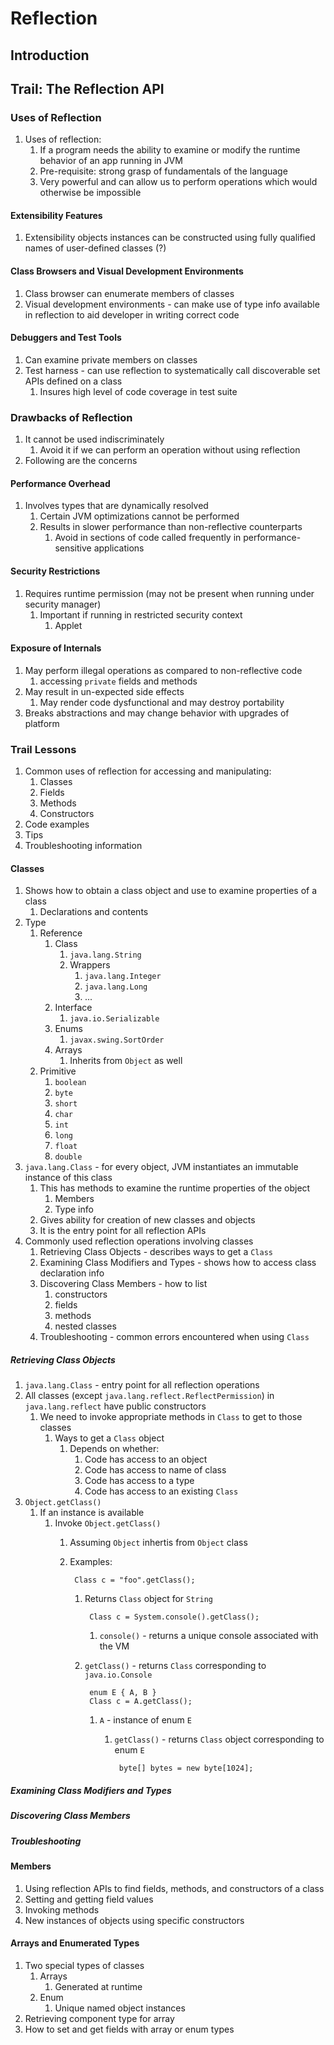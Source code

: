 # Reflection #
## Introduction ##
## Trail: The Reflection API ##
### Uses of Reflection ###
1. Uses of reflection:
	1. If a program needs the ability to examine or modify the runtime behavior of an app running in JVM
	2. Pre-requisite: strong grasp of fundamentals of the language
	3. Very powerful and can allow us to perform operations which would otherwise be impossible

#### Extensibility Features ####
1. Extensibility objects instances can be constructed using fully qualified names of user-defined classes (?)

#### Class Browsers and Visual Development Environments ####
1. Class browser can enumerate members of classes
2. Visual development environments - can make use of type info available in reflection to aid developer in writing correct code

#### Debuggers and Test Tools ####
1. Can examine private members on classes
2. Test harness - can use reflection to systematically call discoverable set APIs defined on a class
	1. Insures high level of code coverage in test suite

### Drawbacks of Reflection ###
1. It cannot be used indiscriminately
	1. Avoid it if we can perform an operation without using reflection
2. Following are the concerns

#### Performance Overhead ####
1. Involves types that are dynamically resolved
	1. Certain JVM optimizations cannot be performed
	2. Results in slower performance than non-reflective counterparts
		1. Avoid in sections of code called frequently in performance-sensitive applications

#### Security Restrictions ####
1. Requires runtime permission (may not be present when running under security manager)
	1. Important if running in restricted security context
		1. Applet

#### Exposure of Internals ####
1. May perform illegal operations as compared to non-reflective code
	1. accessing `private` fields and methods
2. May result in un-expected side effects
	1. May render code dysfunctional and may destroy portability
3. Breaks abstractions and may change behavior with upgrades of platform

### Trail Lessons ###
1. Common uses of reflection for accessing and manipulating:
	1. Classes
	2. Fields
	3. Methods
	4. Constructors
2. Code examples
3. Tips
4. Troubleshooting information

#### Classes ####
1. Shows how to obtain a class object and use to examine properties of a class
	1. Declarations and contents
2. Type
	1. Reference
		1. Class
			1. `java.lang.String`
			2. Wrappers
				1. `java.lang.Integer`
				2. `java.lang.Long`
				3. ...
		2. Interface
			1. `java.io.Serializable`
		3. Enums
			1. `javax.swing.SortOrder`
		4. Arrays
			1. Inherits from `Object` as well
	2. Primitive
		1. `boolean`
		2. `byte`
		3. `short`
		4. `char`
		5. `int`
		6. `long`
		7. `float`
		8. `double`
3. `java.lang.Class` - for every object, JVM instantiates an immutable instance of this class
	1. This has methods to examine the runtime properties of the object
		1. Members
		2. Type info
	2. Gives ability for creation of new classes and objects
	3. It is the entry point for all reflection APIs
4. Commonly used reflection operations involving classes
	1. Retrieving Class Objects - describes ways to get a `Class`
	2. Examining Class Modifiers and Types - shows how to access class declaration info
	3. Discovering Class Members - how to list
		1. constructors
		2. fields
		3. methods
		4. nested classes
	4. Troubleshooting - common errors encountered when using `Class`

##### Retrieving Class Objects #####
1. `java.lang.Class` - entry point for all reflection operations
2. All classes (except `java.lang.reflect.ReflectPermission`) in `java.lang.reflect` have public constructors
	1. We need to invoke appropriate methods in `Class` to get to those classes
		1. Ways to get a `Class` object
			1. Depends on whether:
				1. Code has access to an object
				2. Code has access to name of class
				3. Code has access to a type
				4. Code has access to an existing `Class`
3. `Object.getClass()`
	1. If an instance is available
		1. Invoke `Object.getClass()`
			1. Assuming `Object` inhertis from `Object` class
			2. Examples:

					Class c = "foo".getClass();

				1. Returns `Class` object for `String`

						Class c = System.console().getClass();

					1. `console()` - returns a unique console associated with the VM
				2. `getClass()` - returns `Class` corresponding to `java.io.Console`

						enum E { A, B }
						Class c = A.getClass();

					1. `A` - instance of enum `E`
						1. `getClass()` - returns `Class` object corresponding to enum `E`

								byte[] bytes = new byte[1024];

##### Examining Class Modifiers and Types #####
##### Discovering Class Members #####
##### Troubleshooting #####

#### Members ####
1. Using reflection APIs to find fields, methods, and constructors of a class
2. Setting and getting field values
3. Invoking methods
4. New instances of objects using specific constructors

#### Arrays and Enumerated Types ####
1. Two special types of classes
	1. Arrays
		1. Generated at runtime
	2. Enum
		1. Unique named object instances
2. Retrieving component type for array
3. How to set and get fields with array or enum types